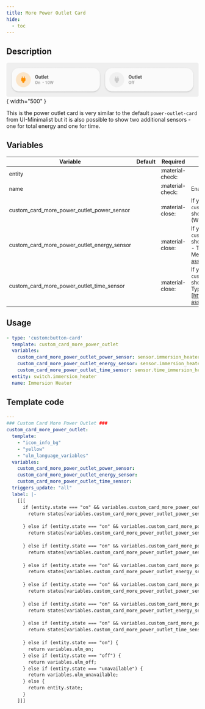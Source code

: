 ```yaml
---
title: More Power Outlet Card
hide:
  - toc
---
```

<!-- markdownlint-disable MD046 -->

## Description

![example-image](../../assets/img/ulm_cards/card_power_outlet.png){ width="500" }

This is the power outlet card is very similar to the default `power-outlet-card` from UI-Minimalist but it is also possible to show two additional sensors - one for total energy and one for time.

## Variables

| Variable | Default | Required         | Notes             |
|----------|---------|------------------|-------------------|
| entity     |         | :material-check: |                   |
|name|  | :material-check: | Enable background |
|custom_card_more_power_outlet_power_sensor|  | :material-close: | If you set this sensor, the `custom_card_more_power_outlet` shows the current power consumption (W). |
|custom_card_more_power_outlet_energy_sensor|  | :material-close: | If you set this sensor, the `custom_card_more_power_outlet` shows the energy consumption (kWh) - Typically used with a Daily (Utility Meter)[https://www.home-assistant.io/integrations/utility_meter]. |
|custom_card_more_power_outlet_time_sensor|  | :material-close: | If you set this sensor, the `custom_card_more_power_outlet` shows the a duration (Mins) - Typically used with the (History Stats)[https://www.home-assistant.io/integrations/history_stats]. |

## Usage

```yaml
- type: 'custom:button-card'
  template: custom_card_more_power_outlet
  variables:
    custom_card_more_power_outlet_power_sensor: sensor.immersion_heater_power
    custom_card_more_power_outlet_energy_sensor: sensor.immersion_heater_energy_daily
    custom_card_more_power_outlet_time_sensor: sensor.time_immersion_heater_heating
  entity: switch.immersion_heater
  name: Immersion Heater
```

## Template code

```yaml
---
### Custom Card More Power Outlet ###
custom_card_more_power_outlet:
  template:
    - "icon_info_bg"
    - "yellow"
    - "ulm_language_variables"
  variables:
    custom_card_more_power_outlet_power_sensor:
    custom_card_more_power_outlet_energy_sensor:
    custom_card_more_power_outlet_time_sensor:
  triggers_update: "all"
  label: |-
    [[[
      if (entity.state === "on" && variables.custom_card_more_power_outlet_power_sensor !== null && variables.custom_card_more_power_outlet_energy_sensor !== null && variables.custom_card_more_power_outlet_time_sensor !== null) {
        return states[variables.custom_card_more_power_outlet_power_sensor].state + "W • " + states[variables.custom_card_more_power_outlet_energy_sensor].state + "kWh • " + states[variables.custom_card_more_power_outlet_time_sensor].state + "Mins";
        
      } else if (entity.state === "on" && variables.custom_card_more_power_outlet_power_sensor !== null && variables.custom_card_more_power_outlet_energy_sensor !== null) {
        return states[variables.custom_card_more_power_outlet_power_sensor].state + "W • " + states[variables.custom_card_more_power_outlet_energy_sensor].state + "kWh";

      } else if (entity.state === "on" && variables.custom_card_more_power_outlet_power_sensor !== null && variables.custom_card_more_power_outlet_time_sensor !== null) {
        return states[variables.custom_card_more_power_outlet_power_sensor].state + "W • " + states[variables.custom_card_more_power_outlet_time_sensor].state + "Mins";

      } else if (entity.state === "on" && variables.custom_card_more_power_outlet_energy_sensor !== null && variables.custom_card_more_power_outlet_time_sensor !== null) {
        return states[variables.custom_card_more_power_outlet_energy_sensor].state + "kWh • " + states[variables.custom_card_more_power_outlet_time_sensor].state + "Mins";

      } else if (entity.state === "on" && variables.custom_card_more_power_outlet_power_sensor !== null) {
        return states[variables.custom_card_more_power_outlet_power_sensor].state + "W";

      } else if (entity.state === "on" && variables.custom_card_more_power_outlet_energy_sensor !== null) {
        return states[variables.custom_card_more_power_outlet_energy_sensor].state + "kWh";

      } else if (entity.state === "on" && variables.custom_card_more_power_outlet_time_sensor !== null) {
        return states[variables.custom_card_more_power_outlet_time_sensor].state + "Mins";

      } else if (entity.state === "on") {
        return variables.ulm_on;
      } else if (entity.state === "off") {
        return variables.ulm_off;
      } else if (entity.state === "unavailable") {
        return variables.ulm_unavailable;
      } else {
        return entity.state;
      }
    ]]]

```
